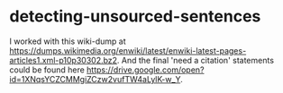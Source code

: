 # detecting-unsourced-sentences
I worked with this wiki-dump at https://dumps.wikimedia.org/enwiki/latest/enwiki-latest-pages-articles1.xml-p10p30302.bz2.
And the final 'need a citation' statements could be found here https://drive.google.com/open?id=1XNqsYCZCMMgiZCzw2vufTW4aLylK-w_Y.

